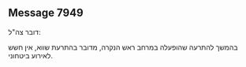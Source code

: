 ## Message 7949

דובר צה"ל:

בהמשך להתרעה שהופעלה במרחב ראש הנקרה, מדובר בהתרעת שווא, אין חשש לאירוע ביטחוני.

